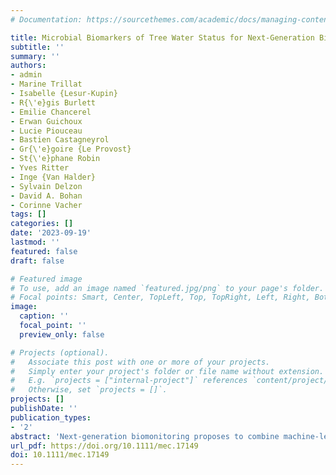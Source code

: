 ```yaml
---
# Documentation: https://sourcethemes.com/academic/docs/managing-content/

title: Microbial Biomarkers of Tree Water Status for Next-Generation Biomonitoring of Forest Ecosystems
subtitle: ''
summary: ''
authors:
- admin
- Marine Trillat
- Isabelle {Lesur-Kupin}
- R{\'e}gis Burlett
- Emilie Chancerel
- Erwan Guichoux
- Lucie Piouceau
- Bastien Castagneyrol
- Gr{\'e}goire {Le Provost}
- St{\'e}phane Robin
- Yves Ritter
- Inge {Van Halder}
- Sylvain Delzon
- David A. Bohan
- Corinne Vacher
tags: []
categories: []
date: '2023-09-19'
lastmod: ''
featured: false
draft: false

# Featured image
# To use, add an image named `featured.jpg/png` to your page's folder.
# Focal points: Smart, Center, TopLeft, Top, TopRight, Left, Right, BottomLeft, Bottom, BottomRight.
image:
  caption: ''
  focal_point: ''
  preview_only: false

# Projects (optional).
#   Associate this post with one or more of your projects.
#   Simply enter your project's folder or file name without extension.
#   E.g. `projects = ["internal-project"]` references `content/project/deep-learning/index.md`.
#   Otherwise, set `projects = []`.
projects: []
publishDate: ''
publication_types:
- '2'
abstract: 'Next-generation biomonitoring proposes to combine machine-learning algorithms with environmental DNA data to automate the monitoring of the Earth's major ecosystems. In the present study, we searched for molecular biomarkers of tree water status to develop next-generation biomonitoring of forest ecosystems. Because phyllosphere microbial communities respond to both tree physiology and climate change, we investigated whether environmental DNA data from tree phyllosphere could be used as molecular biomarkers of tree water status in forest ecosystems. Using an amplicon sequencing approach, we analysed phyllosphere microbial communities of four tree species (Quercus ilex, Quercus robur, Pinus pinaster and Betula pendula) in a forest experiment composed of irrigated and non-irrigated plots. We used these microbial community data to train a machine-learning algorithm (Random Forest) to classify irrigated and non-irrigated trees. The Random Forest algorithm detected tree water status from phyllosphere microbial community composition with more than 90\% accuracy for oak species, and more than 75\% for pine and birch. Phyllosphere fungal communities were more informative than phyllosphere bacterial communities in all tree species. Seven fungal amplicon sequence variants were identified as candidates for the development of molecular biomarkers of water status in oak trees. Altogether, our results show that microbial community data from tree phyllosphere provides information on tree water status in forest ecosystems and could be included in next-generation biomonitoring programmes that would use in situ, real-time sequencing of environmental DNA to help monitor the health of European temperate forest ecosystems.'
url_pdf: https://doi.org/10.1111/mec.17149
doi: 10.1111/mec.17149
---
```

